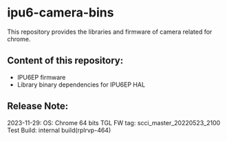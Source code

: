 # ipu6-camera-bins

This repository provides the libraries and firmware of camera related for chrome.

## Content of this repository:
* IPU6EP firmware
* Library binary dependencies for IPU6EP HAL

## Release Note:
2023-11-29:
OS:           Chrome 64 bits
TGL FW tag:   scci_master_20220523_2100
Test Build:   internal build(rplrvp-464)
